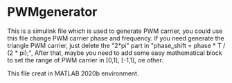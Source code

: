 # PWMgenerator
This is a simulink file which is used to generate PWM carrier, you could use this file change PWM carrier phase and frequency. If you need generate the triangle PWM carrier, just delete the "2*pi" part in "phase_shift = phase * T / (2 * pi);", After that, maybe you need to add some easy mathematical block to set the range of PWM carrier in [0,1], [-1,1], oe other.

This file creat in MATLAB 2020b environment.
